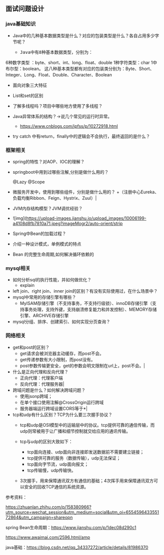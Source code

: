 ##  面试问题设计

###  java基础知识

+ Java中的几种基本数据类型是什么？对应的包装类型是什么？各自占用多少字节呢？
	+ <pre>Java中有8种基本数据类型，分别为：
6种数字类型 ：byte、short、int、long、float、double
1种字符类型：char
1中布尔型：boolean。
这八种基本类型都有对应的包装类分别为：Byte、Short、Integer、Long、Float、Double、Character、Boolean </pre>
	
+ 面向对象三大特征

  

+ List和set的区别

  

+ 了解多线程吗？项目中哪些地方使用了多线程？

  

+ Java异常体系的结构？->说几个常见的运行时异常。
	
	+ https://www.cnblogs.com/jpfss/p/10272918.html 
	
+ try catch 中有return，finally中的逻辑会不会执行，最终返回的是什么？

###  框架相关
+ spring的特性？对AOP、IOC的理解？

+ springboot中用到过哪些注解,分别是做什么用的？

  @Lazy @Scope

+ 微服务开发中，使用到哪些组件，分别是做什么用的？
	+（注册中心Eureka、负载均衡Ribbon、Feign、Hystrix、Zuul）|
	
+ JVM内存结构模型？JVM调优经验？

+ ![img](https://upload-images.jianshu.io/upload_images/10006199-a4108d8fb7810a71.jpeg?imageMogr2/auto-orient/strip

+ Spring中Bean的加载过程？

+  介绍一种设计模式，单例模式的特点

+ Bean 的完整生命周期,如何解决循环依赖的

  
### mysql相关
+ 如何分析sql的执行性能，并如何做优化？
	+ explain 
+ left join、right join、inner join的区别？有没有实际使用过，在什么场景中？
+ mysql中常用的存储引擎有哪些？
	+ MyISAM存储引擎（不支持事务，不支持行级锁）、innoDB存储引擎（支持事务处理，支持外键，支持崩溃修复能力和并发控制）、MEMORY存储引擎、ARCHIVE存储引擎
+ mysql分组、排序、创建索引、如何实现分页查询？

### 网络相关
+ get和post的区别？
	+ get请求会被浏览器主动缓存，而post不会。
	+ get传递参数有大小限制，而post没有。
	+ post参数传输更安全，get的参数会明文限制在url上，post不会。|
+ 什么是正向代理和反向代理？
	+ 正向代理：代理客户端
	+ 反向代理：代理服务器|
+ 跨域问题是什么？如何解决跨域问题？
	+ 使用jsonp跨域；
	+ 在单个接口使用注解@CrossOrigin运行跨域
	+ 服务器端运行跨域设置CORS等于*|
+ tcp和udp有什么区别？TCP为什么要三次握手协议？
	+ tcp和udp是OSI模型中的运输层中的协议。tcp提供可靠的通信传输，而udp则常被用于让广播和细节控制就交给应用的通讯传输。
	+ tcp与udp的区别大致如下：
		+ tcp面向连接、udp面向非连接即发送数据前不需要建立链接；
		+ tcp提供可靠的服务（数据传输），udp无法保证；
		+ tcp面向字节流，udp面向报文；
		+  tcp传输慢，udp传输快。
	
	+ 3次握手，用来保障通讯双方有通信的基础；4次挥手用来保障通讯双方可以安全的回收TCP通信的系统资源。

参考资料：

https://zhuanlan.zhihu.com/p/158380966?utm_source=wechat_session&utm_medium=social&utm_oi=655459643355172864&utm_campaign=shareopn

spring Bean生命周期：https://www.jianshu.com/p/1dec08d290c1

https://www.awaimai.com/2596.html/amp

java基础：https://blog.csdn.net/qq_34337272/article/details/81986370


